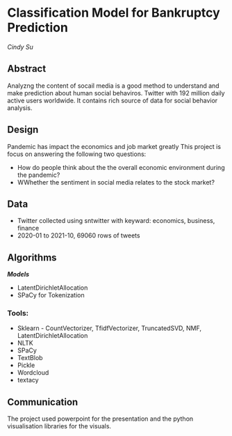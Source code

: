# Classification Model for Bankruptcy Prediction

*Cindy Su*

## Abstract

 Analyzng the content of socail media is a good method to understand and make prediction about human social behaviros. Twitter with 192 million daily active users worldwide. 
 It contains rich source of data for social behavior analysis. 
 
## Design

Pandemic  has impact the economics and job market greatly 
This project is focus on answering the following two questions:
 - How do people think about the the overall economic environment during the pandemic?
 - WWhether the sentiment in social media relates to the stock market?

## Data

*  Twitter collected using sntwitter with keyward: economics, business, finance
*  2020-01 to 2021-10, 69060 rows of tweets 

## Algorithms
***Models***
- LatentDirichletAllocation
- SPaCy for Tokenization 

### Tools:
- Sklearn - CountVectorizer, TfidfVectorizer, TruncatedSVD, NMF, LatentDirichletAllocation
- NLTK
- SPaCy
- TextBlob
- Pickle
- Wordcloud
- textacy

## Communication

The project used powerpoint for the presentation and the python visualisation libraries for the visuals. 
